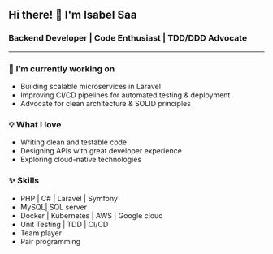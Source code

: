 ## Hi there! 👋 I'm Isabel Saa

### Backend Developer | Code Enthusiast | TDD/DDD Advocate

---

### 🔭 I’m currently working on  
- Building scalable microservices in Laravel  
- Improving CI/CD pipelines for automated testing & deployment
- Advocate for clean architecture & SOLID principles 

### 💡 What I love  
- Writing clean and testable code  
- Designing APIs with great developer experience  
- Exploring cloud-native technologies

 ### ✨ Skills
- PHP | C# | Laravel | Symfony  
- MySQL| SQL server  
- Docker | Kubernetes | AWS | Google cloud
- Unit Testing | TDD | CI/CD
- Team player
- Pair programming
